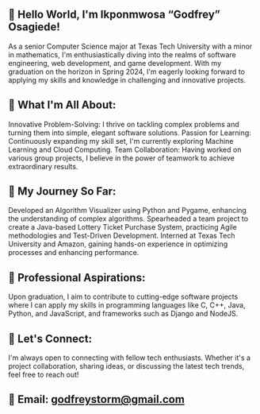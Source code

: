 ## 👋 Hello World, I'm Ikponmwosa “Godfrey” Osagiede!
As a senior Computer Science major at Texas Tech University with a minor in mathematics, I'm enthusiastically diving into the realms of software engineering, web development, and game development. With my graduation on the horizon in Spring 2024, I'm eagerly looking forward to applying my skills and knowledge in challenging and innovative projects.

## 🌟 What I'm All About:
Innovative Problem-Solving: I thrive on tackling complex problems and turning them into simple, elegant software solutions.
Passion for Learning: Continuously expanding my skill set, I'm currently exploring Machine Learning and Cloud Computing.
Team Collaboration: Having worked on various group projects, I believe in the power of teamwork to achieve extraordinary results.
## 🚀 My Journey So Far:
Developed an Algorithm Visualizer using Python and Pygame, enhancing the understanding of complex algorithms.
Spearheaded a team project to create a Java-based Lottery Ticket Purchase System, practicing Agile methodologies and Test-Driven Development.
Interned at Texas Tech University and Amazon, gaining hands-on experience in optimizing processes and enhancing performance.
## 💼 Professional Aspirations:
Upon graduation, I aim to contribute to cutting-edge software projects where I can apply my skills in programming languages like C, C++, Java, Python, and JavaScript, and frameworks such as Django and NodeJS.

## 👥 Let's Connect:
I'm always open to connecting with fellow tech enthusiasts. Whether it's a project collaboration, sharing ideas, or discussing the latest tech trends, feel free to reach out!

## 📧 Email: godfreystorm@gmail.com

<!---
godfreystorm/godfreystorm is a ✨ special ✨ repository because its `README.md` (this file) appears on your GitHub profile.
You can click the Preview link to take a look at your changes.
--->
